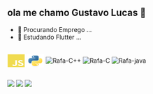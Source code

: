 ## ola me chamo Gustavo Lucas 👋


- 🔭 Procurando Emprego ...
- 🌱 Estudando Flutter ...


<div style="display: inline_block"><br>
  <img align="center" alt="Rafa-Js" height="30" width="40" src="https://raw.githubusercontent.com/devicons/devicon/master/icons/javascript/javascript-plain.svg">
  <img align="center" alt="Rafa-Python" height="30" width="40" src="https://raw.githubusercontent.com/devicons/devicon/master/icons/python/python-original.svg">
  <img align="center" alt="Rafa-C++" height="30" width="40" src="https://raw.githubusercontent.com/jmnote/z-icons/master/svg/cpp.svg">
  <img align="center" alt="Rafa-C" height="30" width="40" src="https://raw.githubusercontent.com/jmnote/z-icons/master/svg/c.svg">
  <img align="center" alt="Rafa-java" height="30" width="40" src="https://raw.githubusercontent.com/jmnote/z-icons/master/svg/java.svg">
  
</div>
  
  ##
 
<div> 
  <a href="https://www.instagram.com/gustavo.ox/" target="_blank"><img src="https://img.shields.io/badge/-Instagram-%23E4405F?style=for-the-badge&logo=instagram&logoColor=white" target="_blank"></a>
  <a href = "https://mail.google.com/mail/u/0/#inbox?compose=new"><img src="https://img.shields.io/badge/-Gmail-%23333?style=for-the-badge&logo=gmail&logoColor=white" target="_blank"></a>
  <a href="https://www.linkedin.com/in/gustavo-schneberger-7a6449181/" target="_blank"><img src="https://img.shields.io/badge/-LinkedIn-%230077B5?style=for-the-badge&logo=linkedin&logoColor=white" target="_blank"></a> 
  
</div>



